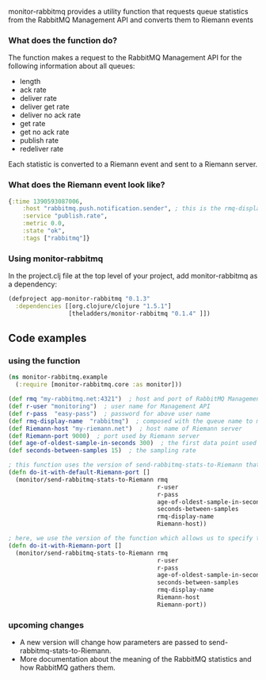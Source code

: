 monitor-rabbitmq provides a utility function that requests queue statistics from the RabbitMQ Management API and converts them to Riemann events

### What does the function do? ###

The function makes a request to the RabbitMQ Management API for the following information about all queues:
* length
* ack rate
* deliver rate
* deliver get rate
* deliver no ack rate
* get rate
* get no ack rate
* publish rate
* redeliver rate

Each statistic is converted to a Riemann event and sent to a Riemann server.

### What does the Riemann event look like? ###
```clj
{:time 1390593087006,
    :host "rabbitmq.push.notification.sender", ; this is the rmq-display-name composed with the queue name
    :service "publish.rate",
    :metric 0.0,
    :state "ok",
    :tags ["rabbitmq"]}
```

### Using monitor-rabbitmq ###

In the project.clj file at the top level of your project, add monitor-rabbitmq as a dependency:

```clj
(defproject app-monitor-rabbitmq "0.1.3"
  :dependencies [[org.clojure/clojure "1.5.1"]
                 [theladders/monitor-rabbitmq "0.1.4" ]])
```

## Code examples ##


### using the function ###


```clj
(ns monitor-rabbitmq.example
  (:require [monitor-rabbitmq.core :as monitor]))

(def rmq "my-rabbitmq.net:4321")  ; host and port of RabbitMQ Management API
(def r-user "monitoring")  ; user name for Management API
(def r-pass  "easy-pass")  ; password for above user name
(def rmq-display-name  "rabbitmq")  ; composed with the queue name to make the host value of the Riemann event
(def Riemann-host "my-riemann.net")  ; host name of Riemann server
(def Riemann-port 9000)  ; port used by Riemann server
(def age-of-oldest-sample-in-seconds 300)  ; the first data point used to calculate average rate
(def seconds-between-samples 15)  ; the sampling rate

; this function uses the version of send-rabbitmq-stats-to-Riemann that does not require a Riemann port number
(defn do-it-with-default-Riemann-port []
  (monitor/send-rabbitmq-stats-to-Riemann rmq
                                          r-user
                                          r-pass
                                          age-of-oldest-sample-in-seconds
                                          seconds-between-samples
                                          rmq-display-name
                                          Riemann-host))

; here, we use the version of the function which allows us to specify the Riemann port                                         
(defn do-it-with-Riemann-port []
  (monitor/send-rabbitmq-stats-to-Riemann rmq
                                          r-user
                                          r-pass
                                          age-of-oldest-sample-in-seconds
                                          seconds-between-samples
                                          rmq-display-name
                                          Riemann-host
                                          Riemann-port))
```

### upcoming changes ###

* A new version will change how parameters are passed to send-rabbitmq-stats-to-Riemann.
* More documentation about the meaning of the RabbitMQ statistics and how RabbitMQ gathers them.


